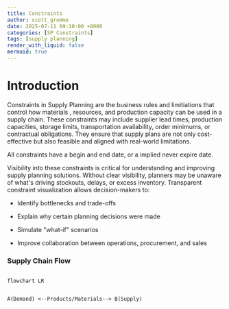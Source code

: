 ```yaml
---
title: Constraints
author: scott_gromme
date: 2025-07-11 09:10:00 +0000
categories: [SP Constraints]
tags: [supply planning]
render_with_liquid: false
mermaid: true
---
```

# Introduction

Constraints in Supply Planning are the business rules and limitiations that control how materials , resources, and production capacity can be used in a supply chain.
These constraints may include supplier lead times, production capacities, storage limits, transportation availability, order minimums, or contractual obligations. They ensure that supply plans are not only cost-effective but also feasible and aligned with real-world limitations.

All constraints have a begin and end date, or a implied never expire date.

Visibility into these constraints is critical for understanding and improving supply planning solutions. Without clear visibility, planners may be unaware of what's driving stockouts, delays, or excess inventory. Transparent constraint visualization allows decision-makers to:

* Identify bottlenecks and trade-offs

* Explain why certain planning decisions were made

* Simulate "what-if" scenarios

* Improve collaboration between operations, procurement, and sales


###        Supply Chain Flow

```mermaid

flowchart LR
  

A(Demand) <--Products/Materials--> B(Supply)

```

